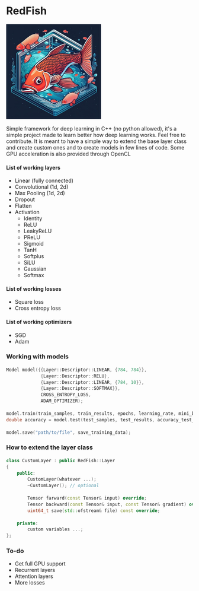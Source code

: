 # RedFish

![Logo](logo_mini.png)

Simple framework for deep learning in C++ (no python allowed), it's a simple project made to learn better how deep learning works. Feel free to contribute. It is meant to have a simple way to extend the base layer class and create custom ones and to create models in few lines of code.
Some GPU acceleration is also provided through OpenCL

#### List of working layers

- Linear (fully connected)
- Convolutional (1d, 2d)
- Max Pooling (1d, 2d)
- Dropout
- Flatten
- Activation
  - Identity
  - ReLU
  - LeakyReLU
  - PReLU
  - Sigmoid
  - TanH
  - Softplus
  - SiLU
  - Gaussian
  - Softmax
  
#### List of working losses

- Square loss
- Cross entropy loss

#### List of working optimizers

- SGD
- Adam

### Working with models

```cpp
Model model({{Layer::Descriptor::LINEAR, {784, 784}},
             {Layer::Descriptor::RELU},
             {Layer::Descriptor::LINEAR, {784, 10}},
             {Layer::Descriptor::SOFTMAX}},
             CROSS_ENTROPY_LOSS,
             ADAM_OPTIMIZER);

model.train(train_samples, train_results, epochs, learning_rate, mini_batch_size);
double accuracy = model.test(test_samples, test_results, accuracy_test_function);

model.save("path/to/file", save_training_data);
```


### How to extend the layer class
```cpp
class CustomLayer : public RedFish::Layer
{
    public:
        CustomLayer(whatever ...);
        ~CustomLayer(); // optional

        Tensor farward(const Tensor& input) override;
        Tensor backward(const Tensor& input, const Tensor& gradient) override;
        uint64_t save(std::ofstream& file) const override;

    private:
        custom variables ...;
};
```

### To-do
- Get full GPU support
- Recurrent layers
- Attention layers
- More losses